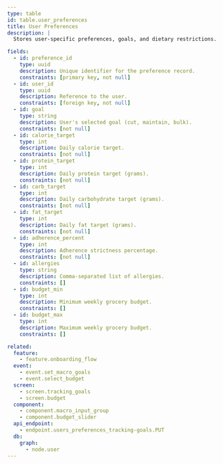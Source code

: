```yaml
---
type: table
id: table.user_preferences
title: User Preferences
description: |
  Stores user-specific preferences, goals, and dietary restrictions.

fields:
  - id: preference_id
    type: uuid
    description: Unique identifier for the preference record.
    constraints: [primary key, not null]
  - id: user_id
    type: uuid
    description: Reference to the user.
    constraints: [foreign key, not null]
  - id: goal
    type: string
    description: User's selected goal (cut, maintain, bulk).
    constraints: [not null]
  - id: calorie_target
    type: int
    description: Daily calorie target.
    constraints: [not null]
  - id: protein_target
    type: int
    description: Daily protein target (grams).
    constraints: [not null]
  - id: carb_target
    type: int
    description: Daily carbohydrate target (grams).
    constraints: [not null]
  - id: fat_target
    type: int
    description: Daily fat target (grams).
    constraints: [not null]
  - id: adherence_percent
    type: int
    description: Adherence strictness percentage.
    constraints: [not null]
  - id: allergies
    type: string
    description: Comma-separated list of allergies.
    constraints: []
  - id: budget_min
    type: int
    description: Minimum weekly grocery budget.
    constraints: []
  - id: budget_max
    type: int
    description: Maximum weekly grocery budget.
    constraints: []

related:
  feature:
    - feature.onboarding_flow
  event:
    - event.set_macro_goals
    - event.select_budget
  screen:
    - screen.tracking_goals
    - screen.budget
  component:
    - component.macro_input_group
    - component.budget_slider
  api_endpoint:
    - endpoint.users_preferences_tracking-goals.PUT
  db:
    graph:
      - node.user
---
```

